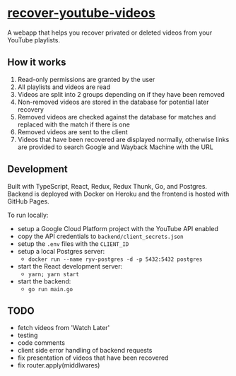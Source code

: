 # [recover-youtube-videos](https://recover-youtube-videos.xyz)

A webapp that helps you recover privated or deleted videos from your YouTube playlists.

## How it works

1. Read-only permissions are granted by the user
2. All playlists and videos are read
3. Videos are split into 2 groups depending on if they have been removed
4. Non-removed videos are stored in the database for potential later recovery
5. Removed videos are checked against the database for matches and replaced with the match if there is one
6. Removed videos are sent to the client
7. Videos that have been recovered are displayed normally, otherwise links are provided to search Google and Wayback Machine with the URL

## Development

Built with TypeScript, React, Redux, Redux Thunk, Go, and Postgres.  
Backend is deployed with Docker on Heroku and the frontend is hosted with GitHub Pages.

To run locally:

- setup a Google Cloud Platform project with the YouTube API enabled
- copy the API credentials to `backend/client_secrets.json`
- setup the `.env` files with the `CLIENT_ID`
- setup a local Postgres server:
  - `docker run --name ryv-postgres -d -p 5432:5432 postgres`
- start the React development server:
  - `yarn; yarn start`
- start the backend:
  - `go run main.go`

## TODO

- fetch videos from 'Watch Later'
- testing
- code comments
- client side error handling of backend requests
- fix presentation of videos that have been recovered
- fix router.apply(middlwares)
